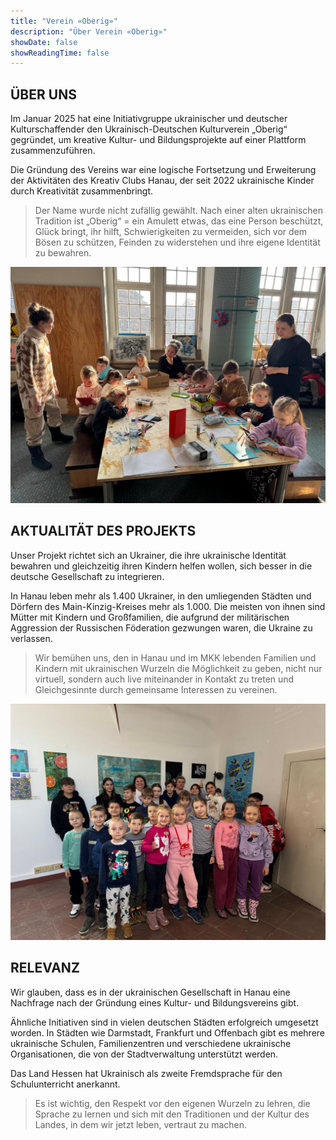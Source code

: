 ```yaml
---
title: "Verein «Oberig»"
description: "Über Verein «Oberig»"
showDate: false
showReadingTime: false
---
```


## ÜBER UNS

Im Januar 2025 hat eine Initiativgruppe ukrainischer und deutscher Kulturschaffender den Ukrainisch-Deutschen Kulturverein „Oberig“ gegründet, um kreative Kultur- und Bildungsprojekte auf einer Plattform zusammenzuführen.

Die Gründung des Vereins war eine logische Fortsetzung und Erweiterung der Aktivitäten des Kreativ Clubs Hanau, der seit 2022 ukrainische Kinder durch Kreativität zusammenbringt.

> Der Name wurde nicht zufällig gewählt.  Nach einer alten ukrainischen Tradition ist „Oberig“ = ein Amulett etwas, das eine Person beschützt, Glück bringt, ihr hilft, Schwierigkeiten zu vermeiden, sich vor dem Bösen zu schützen, Feinden zu widerstehen und ihre eigene Identität zu bewahren.

![](img1.jpg)

## AKTUALITÄT DES PROJEKTS

Unser Projekt richtet sich an Ukrainer, die ihre ukrainische Identität bewahren und gleichzeitig ihren Kindern helfen wollen, sich besser in die deutsche Gesellschaft zu integrieren.

In Hanau leben mehr als 1.400 Ukrainer, in den umliegenden Städten und Dörfern des Main-Kinzig-Kreises mehr als 1.000. Die meisten von ihnen sind Mütter mit Kindern und Großfamilien, die aufgrund der militärischen Aggression der Russischen Föderation gezwungen waren, die Ukraine zu verlassen.

> Wir bemühen uns, den in Hanau und im MKK lebenden Familien und Kindern mit ukrainischen Wurzeln die Möglichkeit zu geben, nicht nur virtuell, sondern auch live miteinander in Kontakt zu treten und Gleichgesinnte durch gemeinsame Interessen zu vereinen.

![](img2.jpg)

## RELEVANZ

Wir glauben, dass es in der ukrainischen Gesellschaft in Hanau eine Nachfrage nach der Gründung eines Kultur- und Bildungsvereins gibt.

Ähnliche Initiativen sind in vielen deutschen Städten erfolgreich umgesetzt worden. In Städten wie Darmstadt, Frankfurt und Offenbach gibt es mehrere ukrainische Schulen, Familienzentren und verschiedene ukrainische Organisationen, die von der Stadtverwaltung unterstützt werden.

Das Land Hessen hat Ukrainisch als zweite Fremdsprache für den Schulunterricht anerkannt.

> Es ist wichtig, den Respekt vor den eigenen Wurzeln zu lehren, die Sprache zu lernen und sich mit den Traditionen und der Kultur des Landes, in dem wir jetzt leben, vertraut zu machen.
